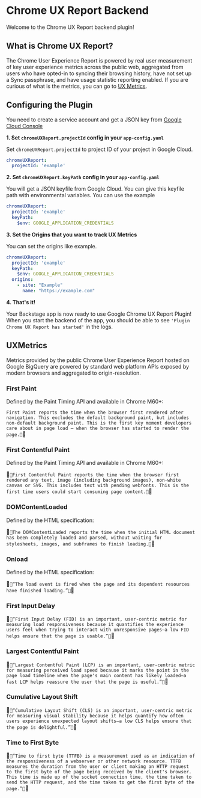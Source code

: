 # Chrome UX Report Backend

Welcome to the Chrome UX Report backend plugin!


## What is Chrome UX Report?

The Chrome User Experience Report is powered by real user measurement of key user experience metrics across the public web, aggregated from users who have opted-in to syncing their browsing history, have not set up a Sync passphrase, and have usage statistic reporting enabled. If you are curious of what is the metrics, you can go to [UX Metrics](#UXMetrics). 

## Configuring the Plugin

You need to create a service account and get a JSON key from [Google Cloud Console](https://console.cloud.google.com)

**1. Set `chromeUXReport.projectId` config in your `app-config.yaml`**

Set `chromeUXReport.projectId` to project ID of your project in Google Cloud.

```yaml
chromeUXReport:
  projectId: 'example'
```

**2. Set `chromeUXReport.keyPath` config in your `app-config.yaml`**

You will get a JSON keyfile from Google Cloud. You can give this keyfile path with environmental variables. You can use the example

```yaml
chromeUXReport:
  projectId: 'example'
  keyPath:
    $env: GOOGLE_APPLICATION_CREDENTIALS
```

**3. Set the Origins that you want to track UX Metrics**

You can set the origins like example.

```yaml
chromeUXReport:
  projectId: 'example'
  keyPath:
    $env: GOOGLE_APPLICATION_CREDENTIALS
  origins: 
    - site: "Example"
      name: "https://example.com"
```

**4. That's it!**

Your Backstage app is now ready to use Google Chrome UX Report Plugin! When you start the
backend of the app, you should be able to see
`'Plugin Chrome UX Report has started'`
in the logs.



## UXMetrics

Metrics provided by the public Chrome User Experience Report hosted on Google BigQuery are powered by standard web platform APIs exposed by modern browsers and aggregated to origin-resolution.

### First Paint
Defined by the Paint Timing API and available in Chrome M60+:

```First Paint reports the time when the browser first rendered after navigation. This excludes the default background paint, but includes non-default background paint. This is the first key moment developers care about in page load – when the browser has started to render the page.```

### First Contentful Paint
Defined by the Paint Timing API and available in Chrome M60+:

```First Contentful Paint reports the time when the browser first rendered any text, image (including background images), non-white canvas or SVG. This includes text with pending webfonts. This is the first time users could start consuming page content.```

### DOMContentLoaded

Defined by the HTML specification:

```The DOMContentLoaded reports the time when the initial HTML document has been completely loaded and parsed, without waiting for stylesheets, images, and subframes to finish loading.```

### Onload
Defined by the HTML specification:

```“The load event is fired when the page and its dependent resources have finished loading.”```

### First Input Delay
```“First Input Delay (FID) is an important, user-centric metric for measuring load responsiveness because it quantifies the experience users feel when trying to interact with unresponsive pages—a low FID helps ensure that the page is usable.”``` 

### Largest Contentful Paint
```“Largest Contentful Paint (LCP) is an important, user-centric metric for measuring perceived load speed because it marks the point in the page load timeline when the page's main content has likely loaded—a fast LCP helps reassure the user that the page is useful.”```

### Cumulative Layout Shift
```“Cumulative Layout Shift (CLS) is an important, user-centric metric for measuring visual stability because it helps quantify how often users experience unexpected layout shifts—a low CLS helps ensure that the page is delightful.”```

### Time to First Byte
```“Time to first byte (TTFB) is a measurement used as an indication of the responsiveness of a webserver or other network resource. TTFB measures the duration from the user or client making an HTTP request to the first byte of the page being received by the client's browser. This time is made up of the socket connection time, the time taken to send the HTTP request, and the time taken to get the first byte of the page.”``` 